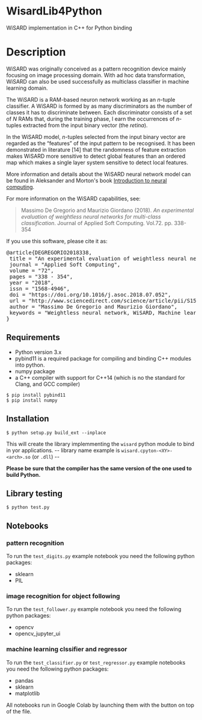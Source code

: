 # WisardLib4Python
 WiSARD implementation in C++ for Python binding

# Description

WiSARD was originally conceived as a pattern recognition device mainly focusing on image processing domain.
With ad hoc data transformation, WiSARD can also be used successfully as multiclass classifier in machine learning domain.

The WiSARD is a RAM-based neuron network working as an <i>n</i>-tuple classifier.
A WiSARD is formed by as many discriminators as the number of classes it has to discriminate between. 
Each discriminator consists of a set of <i>N</i> RAMs that, during the training phase, l
earn the occurrences of <i>n</i>-tuples extracted from the input binary vector (the <i>retina</i>).

In the WiSARD model, <i>n</i>-tuples selected from the input binary vector are regarded as the “features” of the input pattern to be recognised. It has been demonstrated in literature [14] that the randomness of feature extraction makes WiSARD more sensitive to detect global features than an ordered map which makes a single layer system sensitive to detect local features.

More information and details about the WiSARD neural network model can be found in Aleksander and Morton's book [Introduction to neural computing](https://books.google.co.uk/books/about/An_introduction_to_neural_computing.html?id=H4dQAAAAMAAJ&redir_esc=y&hl=it).

For more information on the WiSARD capabilities, see:

> Massimo De Gregorio and Maurizio Giordano (2018). 
> <i>An experimental evaluation of weightless neural networks for 
> multi-class classification</i>.
> Journal of Applied Soft Computing. Vol.72. pp. 338-354<br>

If you use this software, please cite it as:

<pre>
&#64;article{DEGREGORIO2018338,
 title = "An experimental evaluation of weightless neural networks for multi-class classification",
 journal = "Applied Soft Computing",
 volume = "72",
 pages = "338 - 354",
 year = "2018",
 issn = "1568-4946",
 doi = "https://doi.org/10.1016/j.asoc.2018.07.052",
 url = "http://www.sciencedirect.com/science/article/pii/S156849461830440X",
 author = "Massimo De Gregorio and Maurizio Giordano",
 keywords = "Weightless neural network, WiSARD, Machine learning"
}
</pre>

## Requirements

+ Python version 3.x
+ pybind11 is a required package for compiling and binding C++ modules into python.
+ numpy package
+ a C++ compiler with support for C++14 (which is no the standard for Clang, and GCC compiler)

```
$ pip install pybind11
$ pip install numpy
```

## Installation

```
$ python setup.py build_ext --inplace
```

This will create the library implemmenting the `wisard` python module to bind in yor applications.
-- library name example is `wisard.cpyton-<XY>-<arch>.so` (or `.dll`) --

**Please be sure that the compiler has the same version of the one used to build Python.**

## Library testing

```
$ python test.py
```


## Notebooks

### pattern recognition
To run the ``test_digits.py`` example notebook you need the following python packages:

+ sklearn
+ PIL

### image recognition for object following
To run the ``test_follower.py`` example notebook you need the following python packages:

+ opencv
+ opencv_jupyter_ui

### machine learning clssifier and regressor
To run the ``test_classifier.py`` or ``test_regressor.py`` example notebooks you need the following python packages:

+ pandas
+ sklearn
+ matplotlib

All notebooks run in Google Colab by launching them with the button on top of the file.
